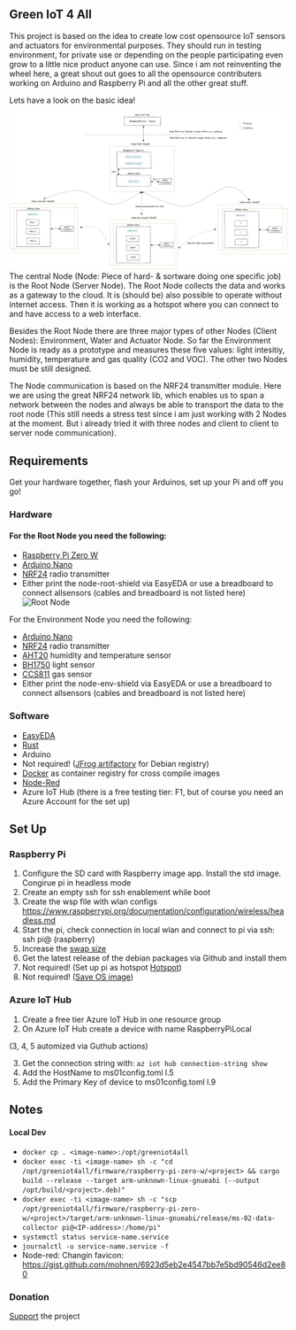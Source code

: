## Green IoT 4 All
This project is based on the idea to create low cost opensource IoT sensors and actuators for environmental purposes. They should run in testing environment, for private use or depending on the people participating even grow to a little nice product anyone can use. Since i am not reinventing the wheel here, a great shout out goes to all the opensource contributers working on Arduino and Raspberry Pi and all the other great stuff.

Lets have a look on the basic idea! 

![Architecture Set Up](assets/architecture-setup.png)
The central Node (Node: Piece of hard- & sortware doing one specific job) is the Root Node (Server Node). The Root Node collects the data and works as a gateway to the cloud. It is (should be) also possible to operate without internet access. Then it is working as a hotspot where you can connect to and have access to a web interface.

Besides the Root Node there are three major types of other Nodes (Client Nodes): Environment, Water and Actuator Node. So far the Environment Node is ready as a prototype and measures these five values: light intesitiy, humidity, temperature and gas quality (CO2 and VOC). The other two Nodes must be still designed. 

The Node communication is based on the NRF24 transmitter module. Here we are using the great NRF24 network lib, which enables us to span a network between the nodes and always be able to transport the data to the root node (This still needs a stress test since i am just working with 2 Nodes at the moment. But i already tried it with three nodes and client to client to server node communication).
## Requirements

Get your hardware together, flash your Arduinos, set up your Pi and off you go! 

### Hardware

#### For the Root Node you need the following:
- [Raspberry Pi Zero W](https://www.reichelt.de/de/de/raspberry-pi-zero-2-w-4x-1-ghz-512-mb-ram-wlan-bt-rasp-pi-zero2-w-p313902.html?PROVID=2788&gclid=CjwKCAjwiuuRBhBvEiwAFXKaNLF7tvI48TUThVGy3qs2dCKXeFIVZCKTx82qTqWBBAUfXMqyGoIoPBoCbLwQAvD_BwE&&r=1)
- [Arduino Nano](https://www.amazon.de/AZDelivery-Atmega328-gratis-Arduino-kompatibel/dp/B078SBBST6/ref=sr_1_3?__mk_de_DE=ÅMÅŽÕÑ&dchild=1&keywords=Arduino+nano&qid=1616487341&sr=8-3)
- [NRF24](https://www.amazon.de/AZDelivery-NRF24L01-Wireless-Arduino-Raspberry/dp/B06XJN417D/ref=sr_1_1_sspa?__mk_de_DE=ÅMÅŽÕÑ&crid=3CWF8YKB82U61&keywords=NRF24&qid=1647773505&sprefix=nrf24%2Caps%2C81&sr=8-1-spons&psc=1&smid=A1X7QLRQH87QA3&spLa=ZW5jcnlwdGVkUXVhbGlmaWVyPUExOU9QRDBBRDZXVUtNJmVuY3J5cHRlZElkPUEwODY3ODMzTUgyT1ZTRzRMQThMJmVuY3J5cHRlZEFkSWQ9QTAxMTYzOThETks5TU9DWjAzRVYmd2lkZ2V0TmFtZT1zcF9hdGYmYWN0aW9uPWNsaWNrUmVkaXJlY3QmZG9Ob3RMb2dDbGljaz10cnVl) radio transmitter
- Either print the node-root-shield via EasyEDA or use a breadboard to connect allsensors (cables and breadboard is not listed here)
![Root Node](assets/root-node.png)

For the Environment Node you need the following:
- [Arduino Nano](https://www.amazon.de/AZDelivery-Atmega328-gratis-Arduino-kompatibel/dp/B078SBBST6/ref=sr_1_3?__mk_de_DE=ÅMÅŽÕÑ&dchild=1&keywords=Arduino+nano&qid=1616487341&sr=8-3)
- [NRF24](https://www.amazon.de/AZDelivery-NRF24L01-Wireless-Arduino-Raspberry/dp/B06XJN417D/ref=sr_1_1_sspa?__mk_de_DE=ÅMÅŽÕÑ&crid=3CWF8YKB82U61&keywords=NRF24&qid=1647773505&sprefix=nrf24%2Caps%2C81&sr=8-1-spons&psc=1&smid=A1X7QLRQH87QA3&spLa=ZW5jcnlwdGVkUXVhbGlmaWVyPUExOU9QRDBBRDZXVUtNJmVuY3J5cHRlZElkPUEwODY3ODMzTUgyT1ZTRzRMQThMJmVuY3J5cHRlZEFkSWQ9QTAxMTYzOThETks5TU9DWjAzRVYmd2lkZ2V0TmFtZT1zcF9hdGYmYWN0aW9uPWNsaWNrUmVkaXJlY3QmZG9Ob3RMb2dDbGljaz10cnVl) radio transmitter
- [AHT20](https://www.digikey.de/de/products/detail/adafruit-industries-llc/4566/12396895?utm_adgroup=Evaluation%20Boards%20-%20Expansion%20Boards%2C%20Daughter%20Cards&utm_source=google&utm_medium=cpc&utm_campaign=Shopping_Product_Development%20Boards%2C%20Kits%2C%20Programmers_Returning&utm_term=&productid=12396895&gclid=CjwKCAjwoduRBhA4EiwACL5RPz9I1AyRmXYULpqFdMFsBt8JcVPtelJ8Xrqdz0pHjbfnsiqXQkHLThoC2Z4QAvD_BwE) humidity and temperature sensor
- [BH1750](https://www.amazon.de/AZDelivery-GY-302-Helligkeitsensor-Arduino-Raspberry/dp/B07TKWNGZ4/ref=sr_1_3?__mk_de_DE=ÅMÅŽÕÑ&crid=16VWDXFS7YZ96&keywords=bh+1750&qid=1647773715&sprefix=bh1750%2Caps%2C225&sr=8-3) light sensor
- [CCS811](https://www.amazon.de/Vaorwne-CJMCU-811-Qualit？T-Numerische-Sensoren/dp/B08BWL1L97/ref=sr_1_7?__mk_de_DE=ÅMÅŽÕÑ&crid=13BAZN0XHD0O5&keywords=CCS811&qid=1647773748&sprefix=ccs811%2Caps%2C73&sr=8-7) gas sensor
- Either print the node-env-shield via EasyEDA or use a breadboard to connect allsensors (cables and breadboard is not listed here)

### Software
- [EasyEDA](https://easyeda.com)
- [Rust](https://www.rust-lang.org/tools/install) 
- Arduino 
- Not required! ([JFrog artifactory](https://greeniot4all.jfrog.io/ui/packages) for Debian registry)
- [Docker](https://hub.docker.com/r/fabianbruenger/greeniot4all) as container registry for cross compile images
- [Node-Red](https://nodered.org/docs/getting-started/)
- Azure IoT Hub (there is a free testing tier: F1, but of course you need an Azure Account for the set up)

## Set Up

### Raspberry Pi
1. Configure the SD card with Raspberry image app. Install the std image. Congirue pi in headless mode
2. Create an empty ssh for ssh enablement while boot
3. Create the wsp file with wlan configs https://www.raspberrypi.org/documentation/configuration/wireless/headless.md
4. Start the pi, check connection in local wlan and connect to pi via ssh: ssh pi@<ip-address> (raspberry)
5. Increase the [swap size](https://wpitchoune.net/tricks/raspberry_pi3_increase_swap_size.html)
6. Get the latest release of the debian packages via Github and install them
6. Not required! (Set up pi as hotspot [Hotspot](https://www.raspberryconnect.com/projects/65-raspberrypi-hotspot-accesspoints/158-raspberry-pi-auto-wifi-hotspot-switch-direct-connection))
7. Not required! ([Save OS image](https://howchoo.com/pi/create-a-backup-image-of-your-raspberry-pi-sd-card-in-mac-osx))


### Azure IoT Hub
1. Create a free tier Azure IoT Hub in one resource group
2. On Azure IoT Hub create a device with name RaspberryPiLocal

(3, 4, 5 automized via Guthub actions)

3. Get the connection string with: `az iot hub connection-string show`
4. Add the HostName to ms01config.toml l.5 
5. Add the Primary Key of device to ms01config.toml l.9

## Notes
#### Local Dev
- `docker cp . <image-name>:/opt/greeniot4all`
- `docker exec -ti <image-name> sh -c "cd /opt/greeniot4all/firmware/raspberry-pi-zero-w/<project> && cargo build --release --target arm-unknown-linux-gnueabi (--output /opt/build/<project>.deb)"`
- `docker exec -ti <image-name> sh -c "scp /opt/greeniot4all/firmware/raspberry-pi-zero-w/<project>/target/arm-unknown-linux-gnueabi/release/ms-02-data-collector pi@<IP-address>:/home/pi"`
- `systemctl status service-name.service`
- `journalctl -u service-name.service -f`
- Node-red: Changin favicon: https://gist.github.com/mohnen/6923d5eb2e4547bb7e5bd90546d2ee80


### Donation
[Support](https://www.paypal.com/donate/?hosted_button_id=M6QRBT6Y5YB72) the project

